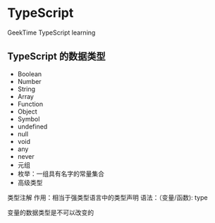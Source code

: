 # TypeScript

GeekTime TypeScript learning

## TypeScript 的数据类型

- Boolean
- Number
- String
- Array
- Function
- Object
- Symbol
- undefined
- null
- void
- any
- never
- 元组
- 枚举：一组具有名字的常量集合
- 高级类型

类型注解
作用：相当于强类型语言中的类型声明
语法：（变量/函数): type

变量的数据类型是不可以改变的
